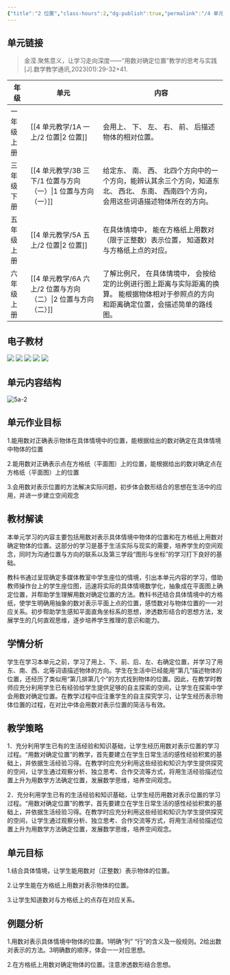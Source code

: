 ```yaml
---
{"title":"2 位置","class-hours":2,"dg-publish":true,"permalink":"/4 单元教学/5A 五上/2 位置/","dgPassFrontmatter":true,"noteIcon":""}
---
```



## 单元链接

> 金滢.聚焦意义，让学习走向深度——“用数对确定位置”教学的思考与实践[J].数学教学通讯,2023(01):29-32+41.

| 年级 | 单元 | 内容 | 
| - | - | - |
| 一年级上册 | [[4 单元教学/1A 一上/2 位置\|2 位置]] | 会用上、 下、 左、 右、 前、 后描述物体的相对位置。 |
| 三年级下册 | [[4 单元教学/3B 三下/1 位置与方向（一）\|1 位置与方向（一）]] | 给定东、 南、 西、 北四个方向中的一个方向，能辨认其余三个方向，知道东北、 西北、 东南、 西南四个方向， 会用这些词语描述物体所在的方向。 |
| 五年级上册 | [[4 单元教学/5A 五上/2 位置\|2 位置]] | 在具体情境中， 能在方格纸上用数对（限于正整数）表示位置， 知道数对与方格纸上点的对应。 |
| 六年级上册 | [[4 单元教学/6A 六上/2 位置与方向（二）\|2 位置与方向（二）]] | 了解比例尺， 在具体情境中， 会按给定的比例进行图上距离与实际距离的换算。 能根据物体相对于参照点的方向和距离确定位置，会描述简单的路线图。 |


## 电子教材

<p class="grid-4">
	<img loading="lazy" decoding="async" src="https://book.pep.com.cn/1221001501141/files/mobile/25.jpg">
	<img loading="lazy" decoding="async" src="https://book.pep.com.cn/1221001501141/files/mobile/26.jpg">
	<img loading="lazy" decoding="async" src="https://book.pep.com.cn/1221001501141/files/mobile/27.jpg">
	<img loading="lazy" decoding="async" src="https://book.pep.com.cn/1221001501141/files/mobile/28.jpg">
	<img loading="lazy" decoding="async" src="https://book.pep.com.cn/1221001501141/files/mobile/29.jpg">
</p>

## 单元内容结构

![5a-2](https://r2.edui123.com/2023/04/5a-2.png)

## 单元作业目标

1.能用数对正确表示物体在具体情境中的位置，能根据给出的数对确定在具体情境中物体的位置

2.能用数对正确表示点在方格纸（平面图）上的位置，能根据给出的数对确定点在方格纸（平面图）上的位置

3.会用数对表示位置的方法解决实际问题，初步体会数形结合的思想在生活中的应用，并进一步建立空间观念

## 教材解读

本单元学习的内容主要包括用数对表示具体情境中物体的位置和在方格纸上用数对确定物体的位置。这部分的学习是基于生活实际与现实的需要，培养学生的空间观念，同时为沟通位置与方向的联系以及第三学段“图形与坐标”的学习打下良好的基础。

教科书通过呈现确定多媒体教室中学生座位的情境，引出本单元内容的学习，借助教师操作台上的学生座位图，迅速将实际的具体情境数学化，抽象成在平面图上确定位置，并帮助学生理解用数对确定位置的方法。教科书还结合具体情境中的方格纸，使学生明确用抽象的数对表示平面上点的位置，感悟数对与物体位置的一一对应关系。初步帮助学生感知平面直角坐标系的思想，渗透数形结合的思想方法，发展学生的几何直观思维，逐步培养学生推理的意识和能力。

## 学情分析

学生在学习本单元之前，学习了用上、下、前、后、左、右确定位置，并学习了用东、南、西、北等词语描述物体的方向。学生在生活中已经能用“第几”描述物体的位置，还经历了类似用“第几排第几个”的方式找到物体的位置。因此，在教学时教师应充分利用学生已有经验给学生提供足够的自主探索的空间，让学生在探索中学会用数对确定位置。在教学过程中应注重学生的自主探究学习，让学生经历表示物体位置的过程，在对比中体会用数对表示位置的简洁与有效。

## 教学策略

1．充分利用学生已有的生活经验和知识基础，让学生经历用数对表示位置的学习过程。“用数对确定位置”的教学，首先要建立在学生日常生活的感性经验积累的基础上，并依据生活经验习得。在教学时应充分利用这些经验和知识为学生提供探究的空间，让学生通过观察分析、独立思考、合作交流等方式，将用生活经验描述位置上升为用数学方法确定位置，发展数学思维，培养空间观念。

2．充分利用学生已有的生活经验和知识基础，让学生经历用数对表示位置的学习过程。“用数对确定位置”的教学，首先要建立在学生日常生活的感性经验积累的基础上，并依据生活经验习得。在教学时应充分利用这些经验和知识为学生提供探究的空间，让学生通过观察分析、独立思考、合作交流等方式，将用生活经验描述位置上升为用数学方法确定位置，发展数学思维，培养空间观念。

## 单元目标

1.结合具体情境，让学生能用数对（正整数）表示物体的位置。

2.让学生能在方格纸上用数对表示物体的位置。

3.让学生知道数对与方格纸上的点存在对应关系。


## 例题分析

1.用数对表示具体情境中物体的位置。1明确“列” “行”的含义及一般规则。2给出数对表示的方法。3明确数的顺序，体会一一对应思想。

2.在方格纸上用数对确定物体的位置。注意渗透数形结合思想。

